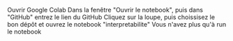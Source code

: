 Ouvrir Google Colab
Dans la fenêtre "Ouvrir le notebook", puis dans "GitHub" entrez le lien du GitHub
Cliquez sur la loupe, puis choissisez le bon dépôt et ouvrez le notebook "interpretabilite"
Vous n'avez plus qu'à run le notebook 

